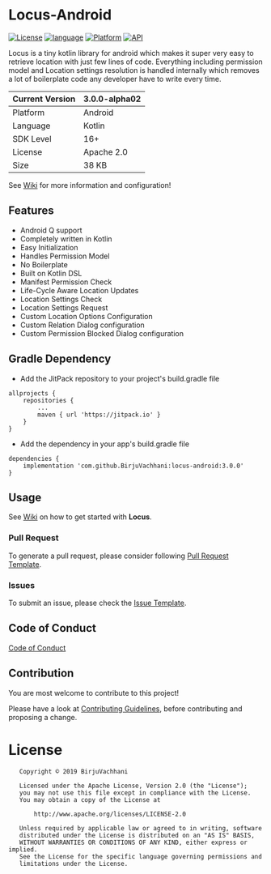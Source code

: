 # Locus-Android

[![License](https://img.shields.io/badge/License-Apache%202.0-2196F3.svg?style=for-the-badge)](https://opensource.org/licenses/Apache-2.0)
[![language](https://img.shields.io/github/languages/top/BirjuVachhani/location-extension-android.svg?style=for-the-badge&colorB=f18e33)](https://kotlinlang.org/)
[![Platform](https://img.shields.io/badge/Platform-Android-green.svg?style=for-the-badge)](https://www.android.com/)
[![API](https://img.shields.io/badge/API-16%2B-F44336.svg?style=for-the-badge)](https://android-arsenal.com/api?level=16)

Locus is a tiny kotlin library for android which makes it super very easy to retrieve location with just few lines of code. Everything including permission model and Location settings resolution is handled internally which removes a lot of boilerplate code any developer have to write every time.

| Current Version 	| 3.0.0-alpha02 	|
|-----------------	|---------------	|
| Platform        	| Android       	|
| Language        	| Kotlin        	|
| SDK Level       	| 16+           	|
| License         	| Apache 2.0    	|
| Size            	| 38 KB            	|

See [Wiki](https://github.com/BirjuVachhani/locus-android/wiki) for more information and configuration!

## Features

* Android Q support
* Completely written in Kotlin
* Easy Initialization
* Handles Permission Model
* No Boilerplate
* Built on Kotlin DSL
* Manifest Permission Check
* Life-Cycle Aware Location Updates
* Location Settings Check
* Location Settings Request
* Custom Location Options Configuration
* Custom Relation Dialog configuration
* Custom Permission Blocked Dialog configuration

## Gradle Dependency

* Add the JitPack repository to your project's build.gradle file

```
allprojects {
    repositories {
        ...
        maven { url 'https://jitpack.io' }
    }
}
```

* Add the dependency in your app's build.gradle file

```
dependencies {
    implementation 'com.github.BirjuVachhani:locus-android:3.0.0'
}
```

## Usage

See [Wiki](https://github.com/BirjuVachhani/locus-android/wiki) on how to get started with **Locus**.

### Pull Request
To generate a pull request, please consider following [Pull Request Template](https://github.com/BirjuVachhani/locus-android/blob/master/PULL_REQUEST_TEMPLATE.md).

### Issues
To submit an issue, please check the [Issue Template](https://github.com/BirjuVachhani/locus-android/blob/master/ISSUE_TEMPLATE.md).

Code of Conduct
---
[Code of Conduct](https://github.com/BirjuVachhani/locus-android/blob/master/CODE_OF_CONDUCT.md)

## Contribution

You are most welcome to contribute to this project!

Please have a look at [Contributing Guidelines](https://github.com/BirjuVachhani/locus-android/blob/master/CONTRIBUTING.md), before contributing and proposing a change.

# License

```
   Copyright © 2019 BirjuVachhani

   Licensed under the Apache License, Version 2.0 (the "License");
   you may not use this file except in compliance with the License.
   You may obtain a copy of the License at

       http://www.apache.org/licenses/LICENSE-2.0

   Unless required by applicable law or agreed to in writing, software
   distributed under the License is distributed on an "AS IS" BASIS,
   WITHOUT WARRANTIES OR CONDITIONS OF ANY KIND, either express or implied.
   See the License for the specific language governing permissions and
   limitations under the License.
```
